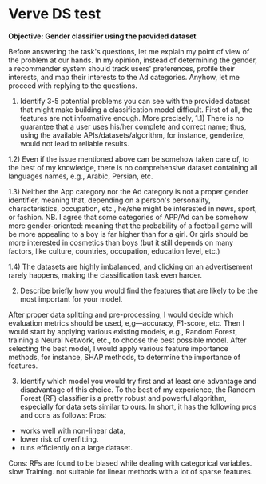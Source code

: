 # Verve DS test



**Objective: Gender classifier using the provided dataset**

Before answering the task's questions, let me explain my point of view of the problem at our hands. In my opinion, instead of determining the gender, a recommender system should track users' preferences, profile their interests, and map their interests to the Ad categories. Anyhow, let me proceed with replying to the questions.

1) Identify 3-5 potential problems you can see with the provided dataset that might make building a classification model difficult.
First of all, the features are not informative enough. More precisely, 
1.1) There is no guarantee that a user uses his/her complete and correct name; thus, using the available APIs/datasets/algorithm, for instance, genderize, would not lead to reliable results.

1.2) Even if the issue mentioned above can be somehow taken care of, to the best of my knowledge, there is no comprehensive dataset containing all languages names, e.g., Arabic, Persian, etc.

1.3) Neither the App category nor the Ad category is not a proper gender identifier, meaning that, depending on a person's personality, characteristics, occupation, etc., he/she might be interested in news, sport, or fashion. 
NB. I agree that some categories of APP/Ad can be somehow more gender-oriented: meaning that the probability of a football game will be more appealing to a boy is far higher than for a girl. Or girls should be more interested in cosmetics than boys (but it still depends on many factors, like culture, countries, occupation, education level, etc.)

1.4) The datasets are highly imbalanced, and clicking on an advertisement rarely happens, making the classification task even harder.


2) Describe briefly how you would find the features that are likely to be the most important for your model.

After proper data splitting and pre-processing, I would decide which evaluation metrics should be used, e,g—accuracy, F1-score, etc. Then I would start by applying various existing models, e.g., Random Forest, training a Neural Network, etc., to choose the best possible model. After selecting the best model, I would apply various feature importance methods, for instance, SHAP methods, to determine the importance of features.

3. Identify which model you would try first and at least one advantage and disadvantage of this choice.
To the best of my experience, the Random Forest (RF) classifier is a pretty robust and powerful algorithm, especially for data sets similar to ours. In short, it has the following pros and cons as follows:
 Pros:
 - works well with non-linear data, 
- lower risk of overfitting. 
- runs efficiently on a large dataset.

Cons:
RFs are found to be biased while dealing with categorical variables.
slow Training.
not suitable for linear methods with a lot of sparse features.




